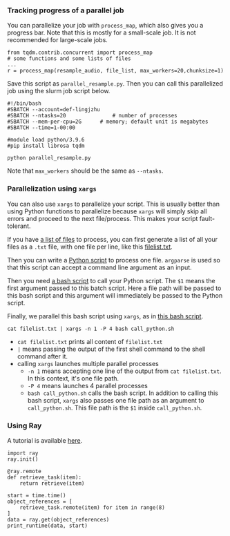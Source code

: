 ### Tracking progress of a parallel job

You can parallelize your job with `process_map`, which also gives you a progress bar. Note that this is mostly for a small-scale job. It is not recommended for large-scale jobs.
  ```
from tqdm.contrib.concurrent import process_map
# some functions and some lists of files
...
r = process_map(resample_audio, file_list, max_workers=20,chunksize=1)
  ```

Save this script as `parallel_resample.py`. Then you can call this parallelized job using the slurm job script below.
```
#!/bin/bash
#SBATCH --account=def-lingjzhu
#SBATCH --ntasks=20               # number of processes
#SBATCH --mem-per-cpu=2G      # memory; default unit is megabytes
#SBATCH --time=1-00:00  

#module load python/3.9.6
#pip install librosa tqdm

python parallel_resample.py
```

Note that `max_workers` should be the same as `--ntasks`. 

### Parallelization using `xargs`
You can also use `xargs` to parallelize your script. This is usually better than using Python functions to parallelize because `xargs` will simply skip all errors and proceed to the next file/process. This makes your script fault-tolerant.

If you have [a list of files](../scripts/parallel/files) to process, you can first generate a list of all your files as a `.txt` file, with one file per line, like this [filelist.txt](../scripts/parallel/filelist.txt). 

Then you can write a [Python script](../scripts/parallel/process_a_file.py) to process one file. `argparse` is used so that this script can accept a command line argument as an input. 

Then you need [a bash script](../scripts/parallel/call_python.sh) to call your Python script. The `$1` means the first argument passed to this batch script. Here a file path will be passed to this bash script and this argument will immediately be passed to the Python script. 

Finally, we parallel this bash script using `xargs`, as in [this bash script](../scripts/parallel/run_parallel.sh).
```
cat filelist.txt | xargs -n 1 -P 4 bash call_python.sh
```

 - `cat filelist.txt` prints all content of `filelist.txt`
 - `|` means passing the output of the first shell command to the shell command after it.
 - calling `xargs` launches multiple parallel processes
   - `-n 1` means accepting one line of the output from `cat filelist.txt`. In this context, it's one file path.
   - `-P 4` means launches 4 parallel processes
   - `bash call_python.sh` calls the bash script. In addition to calling this bash script, `xargs` also passes one file path as an argument to `call_python.sh`. This file path is the `$1` inside `call_python.sh`. 




### Using Ray

A tutorial is available [here](https://docs.ray.io/en/latest/ray-core/examples/gentle_walkthrough.html).

```
import ray
ray.init()
```

```
@ray.remote
def retrieve_task(item):
    return retrieve(item)

start = time.time()
object_references = [
    retrieve_task.remote(item) for item in range(8)
]
data = ray.get(object_references)
print_runtime(data, start)
```
